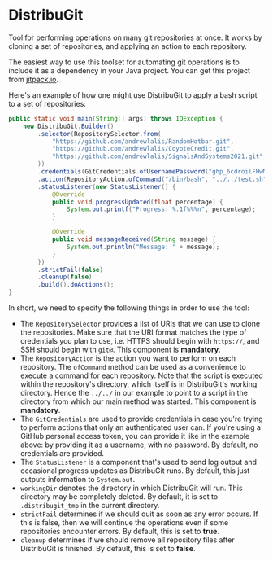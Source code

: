 # DistribuGit
Tool for performing operations on many git repositories at once. It works by cloning a set of repositories, and applying an action to each repository.

The easiest way to use this toolset for automating git operations is to include it as a dependency in your Java project. You can get this project from [jitpack.io](https://jitpack.io/#andrewlalis/distribugit).

Here's an example of how one might use DistribuGit to apply a bash script to a set of repositories:

```java
public static void main(String[] args) throws IOException {
	new DistribuGit.Builder()
		.selector(RepositorySelector.from(
			"https://github.com/andrewlalis/RandomHotbar.git",
			"https://github.com/andrewlalis/CoyoteCredit.git",
			"https://github.com/andrewlalis/SignalsAndSystems2021.git"
		))
		.credentials(GitCredentials.ofUsernamePassword("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", ""))
		.action(RepositoryAction.ofCommand("/bin/bash", "../../test.sh"))
		.statusListener(new StatusListener() {
			@Override
			public void progressUpdated(float percentage) {
				System.out.printf("Progress: %.1f%%%n", percentage);
			}

			@Override
			public void messageReceived(String message) {
				System.out.println("Message: " + message);
			}
		})
		.strictFail(false)
		.cleanup(false)
		.build().doActions();
}
```

In short, we need to specify the following things in order to use the tool:

- The `RepositorySelector` provides a list of URIs that we can use to clone the repositories. Make sure that the URI format matches the type of credentials you plan to use, i.e. HTTPS should begin with `https://`, and SSH should begin with `git@`. This component is **mandatory**.
- The `RepositoryAction` is the action you want to perform on each repository. The `ofCommand` method can be used as a convenience to execute a command for each repository. Note that the script is executed within the repository's directory, which itself is in DistribuGit's working directory. Hence the `../../` in our example to point to a script in the directory from which our main method was started. This component is **mandatory**.
- The `GitCredentials` are used to provide credentials in case you're trying to perform actions that only an authenticated user can. If you're using a GitHub personal access token, you can provide it like in the example above: by providing it as a username, with no password. By default, no credentials are provided.
- The `StatusListener` is a component that's used to send log output and occasional progress updates as DistribuGit runs. By default, this just outputs information to `System.out`.
- `workingDir` denotes the directory in which DistribuGit will run. This directory may be completely deleted. By default, it is set to `.distribugit_tmp` in the current directory.
- `strictFail` determines if we should quit as soon as any error occurs. If this is false, then we will continue the operations even if some repositories encounter errors. By default, this is set to **true**.
- `cleanup` determines if we should remove all repository files after DistribuGit is finished. By default, this is set to **false**.
